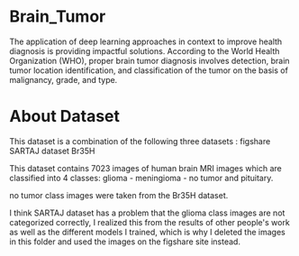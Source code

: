 # Brain_Tumor
The application of deep learning approaches in context to improve health diagnosis is providing impactful solutions. According to the World Health Organization (WHO), proper brain tumor diagnosis involves detection, brain tumor location identification, and classification of the tumor on the basis of malignancy, grade, and type.

# About Dataset
This dataset is a combination of the following three datasets :
figshare
SARTAJ dataset
Br35H

This dataset contains 7023 images of human brain MRI images which are classified into 4 classes: glioma - meningioma - no tumor and pituitary.

no tumor class images were taken from the Br35H dataset.

I think SARTAJ dataset has a problem that the glioma class images are not categorized correctly, I realized this from the results of other people's work as well as the different models I trained, which is why I deleted the images in this folder and used the images on the figshare site instead.

